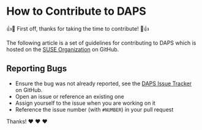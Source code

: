 # How to Contribute to DAPS

:+1::tada: First off, thanks for taking the time to contribute! :tada::+1:

The following article is a set of guidelines for contributing to DAPS which
is hosted on the [SUSE Organization](https://github.com/SUSE) on GitHub.

## Reporting Bugs

* Ensure the bug was not already reported, see the
  [DAPS Issue Tracker](https://github.com/SUSE/daps/issues) on GitHub.
* Open an issue or reference an existing one
* Assign yourself to the issue when you are working on it
* Reference the issue number (with `#NUMBER`) in your pull request

Thanks! :heart: :heart: :heart:
